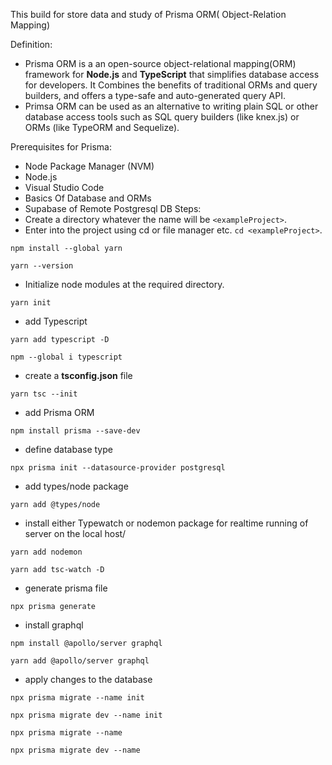 This build for store data and study of Prisma ORM( Object-Relation Mapping)

Definition: 
- Prisma ORM is a an open-source object-relational mapping(ORM) framework for **Node.js** and **TypeScript**  that simplifies database access for developers. It Combines the benefits of traditional ORMs and query builders, and offers a type-safe and auto-generated query API. 
- Primsa ORM can be used as an alternative to writing plain SQL or other database access tools such as SQL query builders (like knex.js) or ORMs (like TypeORM and Sequelize).

Prerequisites for Prisma:
- Node Package Manager (NVM)
- Node.js
- Visual Studio Code
- Basics Of Database and ORMs
- Supabase of Remote Postgresql DB
Steps:
- Create a directory whatever the name will be `<exampleProject>`.
- Enter into the project  using cd or file manager etc. `cd <exampleProject>`.

```
npm install --global yarn

yarn --version

```

- Initialize node modules at the required directory.
```
yarn init
```
- add Typescript
```
yarn add typescript -D

npm --global i typescript

```
- create a **tsconfig.json** file
```
yarn tsc --init
```
- add Prisma ORM
```
npm install prisma --save-dev
```
- define database type
```
npx prisma init --datasource-provider postgresql
```
- add types/node package
```
yarn add @types/node
```
- install either Typewatch or nodemon package for realtime running of server on the local host/
```
yarn add nodemon
```

```
yarn add tsc-watch -D
```
- generate prisma file
```
npx prisma generate
```
- install graphql 
```
npm install @apollo/server graphql

yarn add @apollo/server graphql
```
- apply changes to the database
```
npx prisma migrate --name init

npx prisma migrate dev --name init

npx prisma migrate --name 

npx prisma migrate dev --name 
```